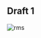 ## Draft 1
![rms](https://github.com/13078326j/jesslyn-/blob/master/Empathy%20Map%20Relationship%20Managers.png "Relationship Managers") 
